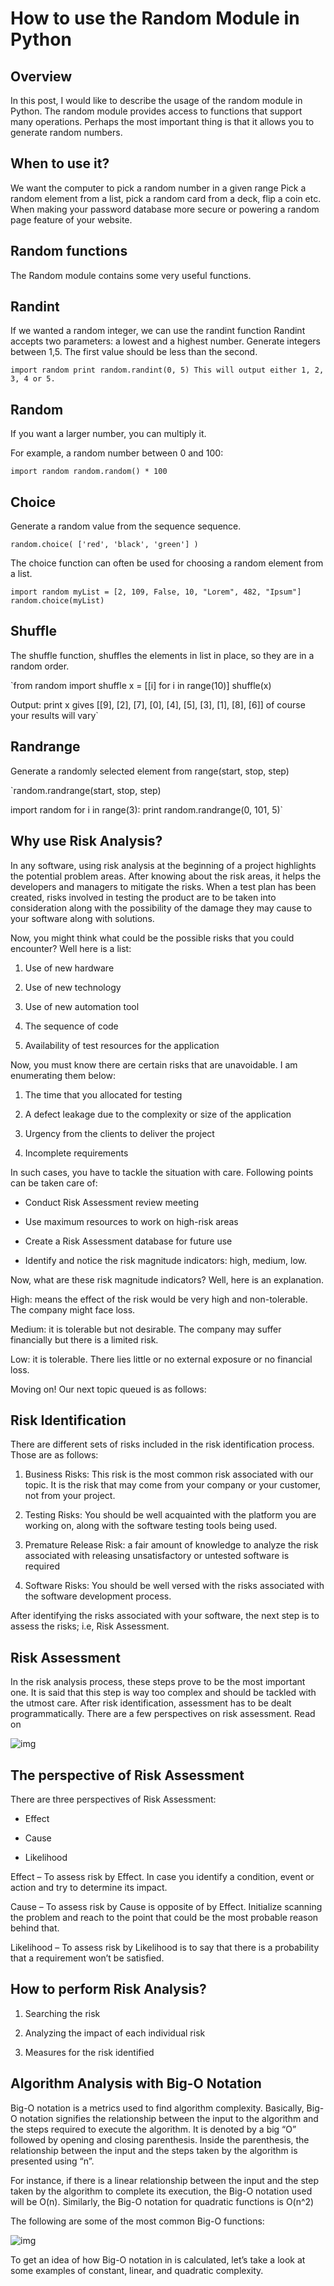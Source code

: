 # How to use the Random Module in Python

## Overview

In this post, I would like to describe the usage of the random module in Python. The random module provides access to functions that support many operations. Perhaps the most important thing is that it allows you to generate random numbers.

## When to use it?

We want the computer to pick a random number in a given range Pick a random element from a list, pick a random card from a deck, flip a coin etc. When making your password database more secure or powering a random page feature of your website.

## Random functions

The Random module contains some very useful functions.

## Randint

If we wanted a random integer, we can use the randint function Randint accepts two parameters: a lowest and a highest number. Generate integers between 1,5. The first value should be less than the second.

`import random
print random.randint(0, 5)
This will output either 1, 2, 3, 4 or 5.`

## Random

If you want a larger number, you can multiply it.

For example, a random number between 0 and 100:

`import random
random.random() * 100`

## Choice

Generate a random value from the sequence sequence.


`random.choice( ['red', 'black', 'green'] )`

The choice function can often be used for choosing a random element from a list.


`import random
myList = [2, 109, False, 10, "Lorem", 482, "Ipsum"]
random.choice(myList)`

## Shuffle

The shuffle function, shuffles the elements in list in place, so they are in a random order.

`from random import shuffle
x = [[i] for i in range(10)]
shuffle(x)

Output:
 print x  gives  [[9], [2], [7], [0], [4], [5], [3], [1], [8], [6]]
 of course your results will vary`

## Randrange

Generate a randomly selected element from range(start, stop, step)

`random.randrange(start, stop, step)

import random
for i in range(3):
    print random.randrange(0, 101, 5)`


## Why use Risk Analysis?

In any software, using risk analysis at the beginning of a project highlights the potential problem areas. After knowing about the risk areas, it helps the developers and managers to mitigate the risks. When a test plan has been created, risks involved in testing the product are to be taken into consideration along with the possibility of the damage they may cause to your software along with solutions.

Now, you might think what could be the possible risks that you could encounter? Well here is a list:

1. Use of new hardware

2. Use of new technology

3. Use of new automation tool

4. The sequence of code

5. Availability of test resources for the application

Now, you must know there are certain risks that are unavoidable. I am enumerating them below:

1. The time that you allocated for testing

2. A defect leakage due to the complexity or size of the application

3. Urgency from the clients to deliver the project

4. Incomplete requirements

In such cases, you have to tackle the situation with care. Following points can be taken care of:

* Conduct Risk Assessment review meeting

* Use maximum resources to work on high-risk areas

* Create a Risk Assessment database for future use

* Identify and notice the risk magnitude indicators: high, medium, low.

Now, what are these risk magnitude indicators? Well, here is an explanation.

High: means the effect of the risk would be very high and non-tolerable. The company might face loss.

Medium: it is tolerable but not desirable. The company may suffer financially but there is a limited risk.

Low: it is tolerable. There lies little or no external exposure or no financial loss.

Moving on! Our next topic queued is as follows:

## Risk Identification

There are different sets of risks included in the risk identification process. Those are as follows:

1. Business Risks: This risk is the most common risk associated with our topic. It is the risk that may come from your company or your customer, not from your project.

2. Testing Risks: You should be well acquainted with the platform you are working on, along with the software testing tools being used.

3. Premature Release Risk: a fair amount of knowledge to analyze the risk associated with releasing unsatisfactory or untested software is required

4. Software Risks: You should be well versed with the risks associated with the software development process.

After identifying the risks associated with your software, the next step is to assess the risks; i.e, Risk Assessment.

## Risk Assessment

In the risk analysis process, these steps prove to be the most important one. It is said that this step is way too complex and should be tackled with the utmost care. After risk identification, assessment has to be dealt programmatically. There are a few perspectives on risk assessment. Read on

![img](https://d1jnx9ba8s6j9r.cloudfront.net/blog/wp-content/uploads/2019/08/Picture1-528x290.png)

## The perspective of Risk Assessment

There are three perspectives of Risk Assessment:

* Effect

* Cause

* Likelihood

Effect – To assess risk by Effect. In case you identify a condition, event or action and try to determine its impact.

Cause – To assess risk by Cause is opposite of by Effect. Initialize scanning the problem and reach to the point that could be the most probable reason behind that.

Likelihood – To assess risk by Likelihood is to say that there is a probability that a requirement won’t be satisfied.

## How to perform Risk Analysis?

1. Searching the risk

2. Analyzing the impact of each individual risk

3. Measures for the risk identified

## Algorithm Analysis with Big-O Notation

Big-O notation is a metrics used to find algorithm complexity. Basically, Big-O notation signifies the relationship between the input to the algorithm and the steps required to execute the algorithm. It is denoted by a big “O” followed by opening and closing parenthesis. Inside the parenthesis, the relationship between the input and the steps taken by the algorithm is presented using “n”.

For instance, if there is a linear relationship between the input and the step taken by the algorithm to complete its execution, the Big-O notation used will be O(n). Similarly, the Big-O notation for quadratic functions is O(n^2)

The following are some of the most common Big-O functions:

![img](https://encrypted-tbn0.gstatic.com/images?q=tbn:ANd9GcQ-0ugNWrReg0gTUaY74EGTNn0cCLr8967p0Q&usqp=CAU)

To get an idea of how Big-O notation in is calculated, let’s take a look at some examples of constant, linear, and quadratic complexity.